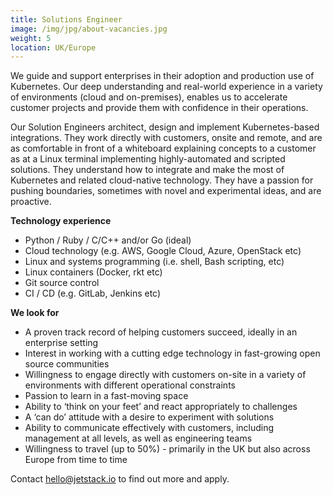 ```yaml
---
title: Solutions Engineer
image: /img/jpg/about-vacancies.jpg
weight: 5
location: UK/Europe
---
```


We guide and support enterprises in their adoption and production use of Kubernetes. Our deep understanding and real-world experience in a variety of environments (cloud and on-premises), enables us to accelerate customer projects and provide them with confidence in their operations.

Our Solution Engineers architect, design and implement Kubernetes-based integrations. They work directly with customers, onsite and remote, and are as comfortable in front of a whiteboard explaining concepts to a customer as at a Linux terminal implementing highly-automated and scripted solutions. They understand how to integrate and make the most of Kubernetes and related cloud-native technology. They have a passion for pushing boundaries, sometimes with novel and experimental ideas, and are proactive.

**Technology experience**

* Python / Ruby / C/C++ and/or Go (ideal)
* Cloud technology (e.g. AWS, Google Cloud, Azure, OpenStack etc)
* Linux and systems programming (i.e. shell, Bash scripting, etc)
* Linux containers (Docker, rkt etc)
* Git source control
* CI / CD (e.g. GitLab, Jenkins etc)

**We look for**

* A proven track record of helping customers succeed, ideally in an enterprise setting
* Interest in working with a cutting edge technology in fast-growing open source communities
* Willingness to engage directly with customers on-site in a variety of environments with different operational constraints
* Passion to learn in a fast-moving space
* Ability to ‘think on your feet’ and react appropriately to challenges
* A ‘can do’ attitude with a desire to experiment with solutions
* Ability to communicate effectively with customers, including management at all levels, as well as engineering teams
* Willingness to travel (up to 50%) - primarily in the UK but also across Europe from time to time


Contact <a href="mailto:hello@jetstack.io">hello@jetstack.io</a> to find out more and apply.